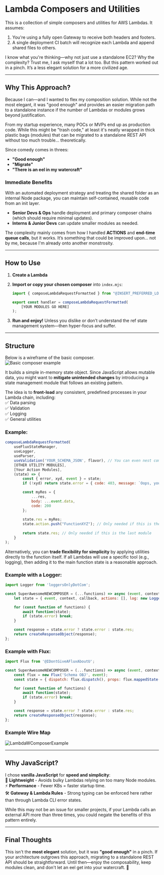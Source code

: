 # Lambda Composers and Utilities  

This is a collection of simple composers and utilities for AWS Lambdas. It assumes:  
1. You're using a fully open Gateway to receive both headers and footers.  
2. A single deployment CI batch will recognize each Lambda and append shared files to others.  

I know what you're thinking—why not just use a standalone EC2? Why the complexity? Trust me, I ask myself that a lot too. But this pattern worked out in a pinch. It’s a less elegant solution for a more civilized age.  

---

## Why This Approach?  

Because I can—and I wanted to flex my composition solution. While not the most elegant, it was "good enough" and provides an easier migration path to a standalone instance if the number of Lambdas or modules grows beyond justification.  

From my startup experience, many POCs or MVPs end up as production code. While this might be "trash code," at least it's neatly wrapped in thick plastic bags (modules) that can be migrated to a standalone REST API without too much trouble... theoretically.  

Since comedy comes in threes:  
- **"Good enough"**  
- **"Migrate"**  
- **"There is an eel in my watercraft"**  

### Immediate Benefits  

With an automated deployment strategy and treating the shared folder as an internal Node package, you can maintain self-contained, reusable code from an init layer.  

- **Senior Devs & Ops** handle deployment and primary composer chains (which should require minimal updates).  
- **Interns & Junior Devs** can update smaller modules as needed.  

The complexity mainly comes from how I handled **ACTIONS** and **end-time queue calls**, but it works. It’s something that could be improved upon... not by me, because I'm already onto another monstrosity.  

---

## How to Use  

1. **Create a Lambda**  
2. **Import or copy your chosen composer** into `index.mjs`:  

   ```javascript
   import { composeLambdaRequestFormatted } from "@INSERT_PREFERRED_LOADING_HERE";

   export const handler = composeLambdaRequestFormatted(
       [YOUR MODULES GO HERE]
   );
   ```  
3. **Run and enjoy!** Unless you dislike or don’t understand the ref state management system—then hyper-focus and suffer.  

---

## Structure  

Below is a wireframe of the basic composer.  
![Basic composer example](https://github.com/user-attachments/assets/143097af-af48-43a8-aa71-a19d7faf0763)

It builds a simple in-memory state object. Since JavaScript allows mutable data, you might want to **mitigate unintended changes** by introducing a state management module that follows an existing pattern.  

The idea is to **front-load** any consistent, predefined processes in your Lambda chain, including:  
✅ Data parsing  
✅ Validation  
✅ Logging  
✅ General utilities  

### Example:  

```javascript
composeLambdaRequestFormatted(
    useFluxStateManager,
    useLogger,
    useParser,
    useValidation('YOUR_SCHEMA_JSON', flavor), // You can even nest composers inside composers!
    [OTHER UTILITY MODULES],
    [Your Action Modules],
    (state) => {
        const { error, xyd, event } = state;
        if (!xyd) return state.error = { code: 403, message: `Oops, you're not allowed to update ${event.id}` };

        const myRes = {
            ...res, 
            body: ...event.data,
            code: 200
        };
        
        state.res = myRes;
        state.action.push("FunctionXYZ"); // Only needed if this is the last main logic module
        
        return state.res; // Only needed if this is the last module
    }
);
```  

Alternatively, you can **trade flexibility for simplicity** by applying utilities directly to the function itself. If all Lambdas will use a specific tool (e.g., logging), then adding it to the main function state is a reasonable approach.  

### Example with a Logger:  

```javascript
import Logger from 'loggersOnlyDotCom';

const SuperAwesomeNEWCOMPOSER = (...functions) => async (event, context, callback) => {
    let state = { event, context, callback, actions: [], log: new Logger() };

    for (const function of functions) {
        await function(state);
        if (state.error) break;
    }

    const response = state.error ? state.error : state.res;
    return createResponseObject(response);
};
```

### Example with Flux:  

```javascript
import Flux from '@IDontGiveAFluxAboutU';

const SuperAwesomeNEWCOMPOSER = (...functions) => async (event, context, callback) => {
    const flux = new Flux('Schema OBJ', event);
    const state = { dispatch: flux.dispatch(), props: flux.mappedState(), ...otherStuff };

    for (const function of functions) {
        await function(state);
        if (state.error) break;
    }

    const response = state.error ? state.error : state.res;
    return createResponseObject(response);
};
```
### Example Wire Map
![LambdaWComposerExample](https://github.com/user-attachments/assets/494709de-b2cc-4d3e-8e88-4629f6c8304a)

---

## Why JavaScript?  

I chose **vanilla JavaScript** for **speed and simplicity**:  
🚀 **Lightweight** - Avoids bulky Lambdas relying on too many Node modules.  
⚡ **Performance** - Fewer KBs = faster startup time.  
🛠 **Gateway & Lambda Rules** - Strong typing can be enforced here rather than through Lambda CLI error states.  

While this may not be an issue for smaller projects, if your Lambda calls an external API more than three times, you could negate the benefits of this pattern entirely.  

---

## Final Thoughts  

This isn't the **most elegant** solution, but it was **"good enough"** in a pinch. If your architecture outgrows this approach, migrating to a standalone REST API should be straightforward. Until then—enjoy the composability, keep modules clean, and don't let an eel get into your watercraft. 🚀
